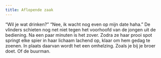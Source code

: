 ```yaml
---
title: Aflopende zaak
---
```

“Wil je wat drinken?” “Nee, ik wacht nog even op mijn date haha.” De vlinders schieten nog net niet tegen het voorhoofd van de jongen uit de bediening. Na een paar minuten is het zover. Zodra ze haar prooi spot springt elke spier in haar lichaam lachend op, klaar om hem gedag te zoenen. In plaats daarvan wordt het een omhelzing. Zoals je bij je broer doet. Of de buurman.
